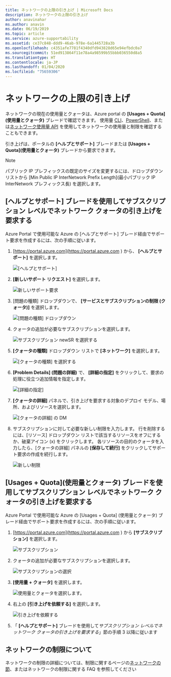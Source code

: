 ```yaml
---
title: ネットワークの上限の引き上げ | Microsoft Docs
description: ネットワークの上限の引き上げ
author: anavinahar
ms.author: anavin
ms.date: 06/19/2019
ms.topic: article
ms.service: azure-supportability
ms.assetid: ce37c848-ddd9-46ab-978e-6a1445728a3b
ms.openlocfilehash: c4351afe7781f4340dfd943828d65e94efbdc0a7
ms.sourcegitcommit: 51ed913864f11e78a4a98599b55bbb036550d8a5
ms.translationtype: HT
ms.contentlocale: ja-JP
ms.lasthandoff: 01/04/2020
ms.locfileid: "75659306"
---
```

# <a name="networking-limit-increase"></a>ネットワークの上限の引き上げ

ネットワークの現在の使用量とクォータは、Azure portal の **[Usages + Quota]\(使用量とクォータ\)** ブレードで確認できます。 使用量 [CLI](https://docs.microsoft.com//cli/azure/network?view=azure-cli-latest#az-network-list-usages)、[PowerShell](https://docs.microsoft.com/powershell/module/azurerm.network/get-azurermnetworkusage?view=azurermps-6.13.0)、または[ネットワーク使用量 API](https://docs.microsoft.com/rest/api/virtualnetwork/virtualnetworks/listusage) を使用してネットワークの使用量と制限を確認することもできます。

引き上げは、ポータルの **[ヘルプとサポート]** ブレードまたは **[Usages + Quota]\(使用量とクォータ\)** ブレードから要求できます。

> [!Note]
> パブリック IP プレフィックスの既定のサイズを変更するには、ドロップダウン リストから [Min Public IP InterNetwork Prefix Length]\(最小パブリック IP InterNetwork プレフィックス長\) を選択します。

## <a name="request-networking-quota-increase-at-subscription-level-using-the-help--support-blade"></a>**[ヘルプとサポート]** ブレードを使用してサブスクリプション レベルでネットワーク クォータの引き上げを要求する

Azure Portal で使用可能な Azure の [ヘルプとサポート] ブレード経由でサポート要求を作成するには、次の手順に従います。 

1. [https://portal.azure.com](https://portal.azure.com ) から、 **[ヘルプとサポート]** を選択します。

    ![[ヘルプとサポート]](./media/resource-manager-core-quotas-request/helpsupport.png)
 
2.  **[新しいサポート リクエスト]** を選択します。 

    ![新しいサポート要求](./media/resource-manager-core-quotas-request/newsupportrequest.png)

3. [問題の種類] ドロップダウンで、 **[サービスとサブスクリプションの制限 (クォータ)]** を選択します。

    ![[問題の種類] ドロップダウン](./media/resource-manager-core-quotas-request/issuetypedropdown.png)

4. クォータの追加が必要なサブスクリプションを選択します。

    ![サブスクリプション newSR を選択する](./media/resource-manager-core-quotas-request/select-subscription-sr.png)
   
5. **[クォータの種類]** ドロップダウン リストで **[ネットワーク]** を選択します。 

    ![[クォータの種類] を選択する](./media/networking-quota-request/select-quota-type-network.png)

6. **[Problem Details] (問題の詳細)** で、 **[詳細の指定]** をクリックして、要求の処理に役立つ追加情報を指定します。

    ![[詳細の指定]](./media/resource-manager-core-quotas-request/provide-details.png)

7. **[クォータの詳細]** パネルで、引き上げを要求する対象のデプロイ モデル、場所、およびリソースを選択します。

    ![[クォータの詳細] の DM](./media/networking-quota-request/quota-details-network.png)

8.  サブスクリプションに対して必要な新しい制限を入力します。 行を削除するには、[リソース] ドロップダウン リストで該当するリソースをオフにするか、破棄アイコン (x) をクリックします。 各リソースの目的のクォータを入力したら、[クォータの詳細] パネルの **[保存して続行]** をクリックしてサポート要求の作成を続行します。

    ![新しい制限](./media/networking-quota-request/network-new-limits.png)


## <a name="request-networking-quota-increase-at-subscription-level-using-usages--quota-blade"></a>**[Usages + Quota]\(使用量とクォータ\)** ブレードを使用してサブスクリプション レベルでネットワーク クォータの引き上げを要求する

Azure Portal で使用可能な Azure の [Usages + Quota] (使用量とクォータ) ブレード経由でサポート要求を作成するには、次の手順に従います。 

1. [https://portal.azure.com](https://portal.azure.com ) から **[サブスクリプション]** を選択します。

    ![サブスクリプション](./media/resource-manager-core-quotas-request/subscriptions.png)

2. クォータの追加が必要なサブスクリプションを選択します。

    ![サブスクリプションの選択](./media/resource-manager-core-quotas-request/select-subscription.png)

3. **[使用量 + クォータ]** を選択します。

    ![使用量とクォータを選択します。](./media/resource-manager-core-quotas-request/select-usage-quotas.png)

4. 右上の **[引き上げを依頼する]** を選択します。

    ![引き上げを依頼する](./media/resource-manager-core-quotas-request/request-increase.png)

5. 「 **[ヘルプとサポート]** ブレードを使用して*サブスクリプション レベルでネットワーク クォータの引き上げを要求する*」節の手順 3 以降に従います

## <a name="about-networking-limits"></a>ネットワークの制限について

ネットワークの制限の詳細については、制限に関するページの[ネットワークの節](../azure-resource-manager/management/azure-subscription-service-limits.md#networking-limits)、またはネットワークの制限に関する FAQ を参照してください
